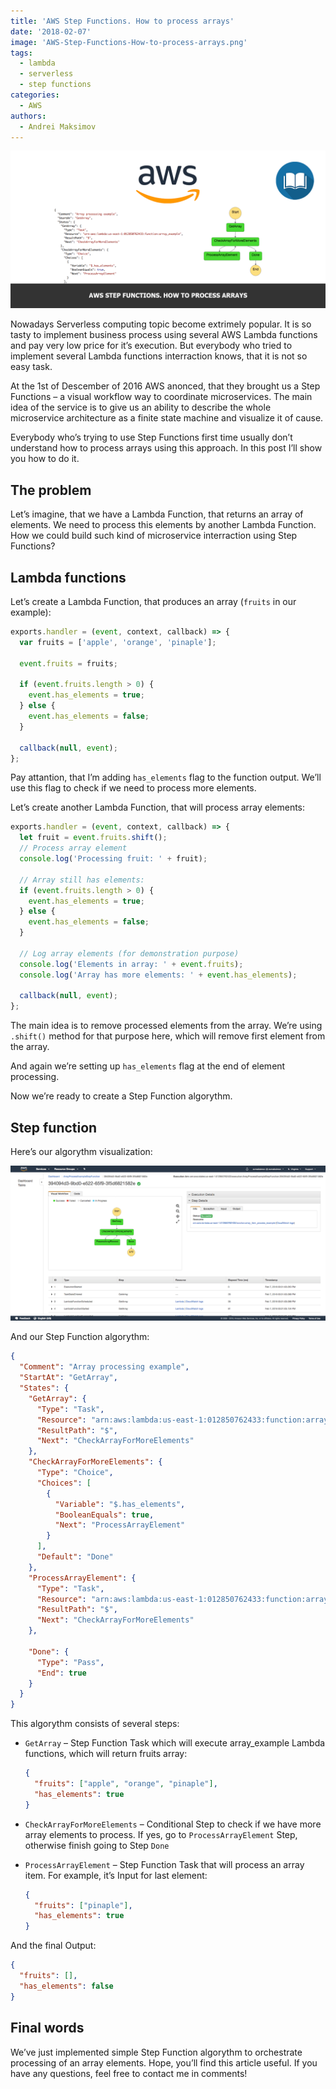 ```yaml
---
title: 'AWS Step Functions. How to process arrays'
date: '2018-02-07'
image: 'AWS-Step-Functions-How-to-process-arrays.png'
tags:
  - lambda
  - serverless
  - step functions
categories:
  - AWS
authors:
  - Andrei Maksimov
---
```


![AWS Step Functions. How to process arrays](AWS-Step-Functions-How-to-process-arrays.png)

Nowadays Serverless computing topic become extrimely popular. It is so tasty to implement business process using several AWS Lambda functions and pay very low price for it’s execution. But everybody who tried to implement several Lambda functions interraction knows, that it is not so easy task.

At the 1st of Descember of 2016 AWS anonced, that they brought us a Step Functions – a visual workflow way to coordinate microservices. The main idea of the service is to give us an ability to describe the whole microservice architecture as a finite state machine and visualize it of cause.

Everybody who’s trying to use Step Functions first time usually don’t understand how to process arrays using this approach. In this post I’ll show you how to do it.

## The problem

Let’s imagine, that we have a Lambda Function, that returns an array of elements. We need to process this elements by another Lambda Function. How we could build such kind of microservice interraction using Step Functions?

## Lambda functions

Let’s create a Lambda Function, that produces an array (`fruits` in our example):

```js
exports.handler = (event, context, callback) => {
  var fruits = ['apple', 'orange', 'pinaple'];

  event.fruits = fruits;

  if (event.fruits.length > 0) {
    event.has_elements = true;
  } else {
    event.has_elements = false;
  }

  callback(null, event);
};
```

Pay attantion, that I’m adding `has_elements` flag to the function output. We’ll use this flag to check if we need to process more elements.

Let’s create another Lambda Function, that will process array elements:

```js
exports.handler = (event, context, callback) => {
  let fruit = event.fruits.shift();
  // Process array element
  console.log('Processing fruit: ' + fruit);

  // Array still has elements:
  if (event.fruits.length > 0) {
    event.has_elements = true;
  } else {
    event.has_elements = false;
  }

  // Log array elements (for demonstration purpose)
  console.log('Elements in array: ' + event.fruits);
  console.log('Array has more elements: ' + event.has_elements);

  callback(null, event);
};
```

The main idea is to remove processed elements from the array. We’re using `.shift()` method for that purpose here, which will remove first element from the array.

And again we’re setting up `has_elements` flag at the end of element processing.

Now we’re ready to create a Step Function algorythm.

## Step function

Here’s our algorythm visualization:

![AWS Step Functions. How to process arrays. Example](AWS-Step-Functions-How-to-process-arrays-Example.png)

And our Step Function algorythm:

```json
{
  "Comment": "Array processing example",
  "StartAt": "GetArray",
  "States": {
    "GetArray": {
      "Type": "Task",
      "Resource": "arn:aws:lambda:us-east-1:012850762433:function:array_example",
      "ResultPath": "$",
      "Next": "CheckArrayForMoreElements"
    },
    "CheckArrayForMoreElements": {
      "Type": "Choice",
      "Choices": [
        {
          "Variable": "$.has_elements",
          "BooleanEquals": true,
          "Next": "ProcessArrayElement"
        }
      ],
      "Default": "Done"
    },
    "ProcessArrayElement": {
      "Type": "Task",
      "Resource": "arn:aws:lambda:us-east-1:012850762433:function:array_item_process_example",
      "ResultPath": "$",
      "Next": "CheckArrayForMoreElements"
    },

    "Done": {
      "Type": "Pass",
      "End": true
    }
  }
}
```

This algorythm consists of several steps:

- `GetArray` – Step Function Task which will execute array_example Lambda functions, which will return fruits array:

  ```json
  {
    "fruits": ["apple", "orange", "pinaple"],
    "has_elements": true
  }
  ```

- `CheckArrayForMoreElements` – Conditional Step to check if we have more array elements to process. If yes, go to `ProcessArrayElement` Step, otherwise finish going to Step `Done`
- `ProcessArrayElement` – Step Function Task that will process an array item. For example, it’s Input for last element:

  ```json
  {
    "fruits": ["pinaple"],
    "has_elements": true
  }
  ```

And the final Output:

```json
{
  "fruits": [],
  "has_elements": false
}
```

## Final words

We’ve just implemented simple Step Function algorythm to orchestrate processing of an array elements. Hope, you’ll find this article useful. If you have any questions, feel free to contact me in comments!
